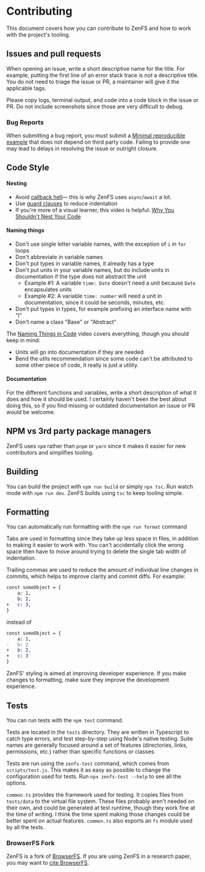 # Contributing

This document covers how you can contribute to ZenFS and how to work with the project's tooling.

## Issues and pull requests

When opening an issue, write a short descriptive name for the title. For example, putting the first line of an error stack trace is _not_ a descriptive title. You do not need to triage the issue or PR, a maintainer will give it the applicable tags.

Please copy logs, terminal output, and code into a code block in the issue or PR. Do not include screenshots since those are very difficult to debug.

### Bug Reports

When submitting a bug report, you must submit a [Minimal reproducible example](https://en.wikipedia.org/wiki/Minimal_reproducible_example) that does not depend on third party code. Failing to provide one may lead to delays in resolving the issue or outright closure.

## Code Style

#### Nesting

- Avoid [callback hell](http://callbackhell.com/)— this is why ZenFS uses `async`/`await` a lot.
- Use [guard clauses](<https://en.wikipedia.org/wiki/Guard_(computer_science)>) to reduce indentation
- If you're more of a visual learner, this video is helpful: [Why You Shouldn't Nest Your Code](https://youtu.be/CFRhGnuXG-4)

#### Naming things

- Don't use single letter variable names, with the exception of `i` in `for` loops
- Don't abbreviate in variable names
- Don't put types in variable names, it already has a type
- Don't put units in your variable names, but do include units in documentation if the type does not abstract the unit
    - Example #1: A variable `time: Date` doesn't need a unit because `Date` encapsulates units
    - Example #2: A variable `time: number` will need a unit in documentation, since it could be seconds, minutes, etc.
- Don't put types in types, for example prefixing an interface name with "I"
- Don't name a class "Base" or "Abstract"

The [Naming Things in Code](https://youtu.be/-J3wNP6u5YU) video covers everything, though you should keep in mind:

- Units will go into documentation if they are needed
- Bend the utils recommendation since some code can't be attributed to some other piece of code, it really is just a utility.

#### Documentation

For the different functions and variables, write a short description of what it does and how it should be used.
I certainly haven't been the best about doing this, so if you find missing or outdated documentation an issue or PR would be welcome.

## NPM vs 3rd party package managers

ZenFS uses `npm` rather than `pnpm` or `yarn` since it makes it easier for new contributors and simplifies tooling.

## Building

You can build the project with `npm run build` or simply `npx tsc`.
Run watch mode with `npm run dev`.
ZenFS builds using `tsc` to keep tooling simple.

## Formatting

You can automatically run formatting with the `npm run format` command

Tabs are used in formatting since they take up less space in files, in addition to making it easier to work with.
You can't accidentally click the wrong space then have to move around trying to delete the single tab width of indentation.

Trailing commas are used to reduce the amount of individual line changes in commits, which helps to improve clarity and commit diffs. For example:

```diff
const someObject = {
	a: 1,
	b: 2,
+	c: 3,
}

```

instead of

```diff
const someObject = {
	a: 1,
-	b: 2
+	b: 2,
+	c: 3
}

```

ZenFS' styling is aimed at improving developer experience.
If you make changes to formatting, make sure they improve the development experience.

## Tests

You can run tests with the `npm test` command.

Tests are located in the `tests` directory. They are written in Typescript to catch type errors, and test step-by-step using Node's native testing.
Suite names are generally focused around a set of features (directories, links, permissions, etc.) rather than specific functions or classes.

Tests are run using the `zenfs-test` command, which comes from `scripts/test.js`.
This makes it as easy as possible to change the configuration used for tests.
Run `npx zenfs-test --help` to see all the options.

`common.ts` provides the framework used for testing.
It copies files from `tests/data` to the virtual file system.
These files probably aren't needed on their own, and could be generated at test runtime, though they work fine at the time of writing.
I think the time spent making those changes could be better spent on actual features.
`common.ts` also exports an `fs` module used by all the tests.

### BrowserFS Fork

ZenFS is a fork of [BrowserFS](https://github.com/jvilk/BrowserFS). If you are using ZenFS in a research paper, you may want to [cite BrowserFS](https://github.com/jvilk/BrowserFS#citing).
